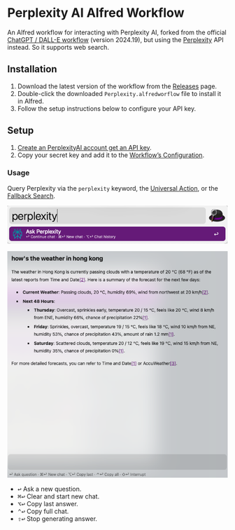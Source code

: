 # Perplexity AI Alfred Workflow

An Alfred workflow for interacting with Perplexity AI, forked from the official [ChatGPT / DALL-E workflow](https://alfred.app/workflows/alfredapp/openai/) (version 2024.19), but using the [Perplexity](https://www.perplexity.ai/hub) API instead. So it supports web search.

## Installation

1. Download the latest version of the workflow from the [Releases](https://github.com/knyl2013/perplexity-workflow/releases) page.
2. Double-click the downloaded `Perplexity.alfredworflow` file to install it in Alfred.
3. Follow the setup instructions below to configure your API key.

## Setup

1. [Create an PerplexityAI account get an API key](https://docs.perplexity.ai/guides/getting-started#generate-an-api-key).
2. Copy your secret key and add it to the [Workflow’s Configuration](https://www.alfredapp.com/help/workflows/user-configuration/).

### Usage

Query Perplexity via the `perplexity` keyword, the [Universal Action](https://www.alfredapp.com/help/features/universal-actions/), or the [Fallback Search](https://www.alfredapp.com/help/features/default-results/fallback-searches/).

![Start Perplexity query](images/about/perplexitykeyword.png)

![Querying Perplexity](images/about/perplexitytextview.png)

- <kbd>↩</kbd> Ask a new question.
- <kbd>⌘</kbd><kbd>↩</kbd> Clear and start new chat.
- <kbd>⌥</kbd><kbd>↩</kbd> Copy last answer.
- <kbd>⌃</kbd><kbd>↩</kbd> Copy full chat.
- <kbd>⇧</kbd><kbd>↩</kbd> Stop generating answer.
